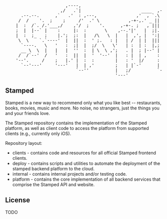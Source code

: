 
<pre style="font-family: monospace;">
                       ,----,                                                                
                     ,/   .`|                       ____  ,-.----.                           
      .--.--.      ,`   .'  : ,---,               ,'  , `.\    /  \      ,---,.    ,---,     
     /  /    '.  ;    ;     /'  .' \           ,-+-,.' _ ||   :    \   ,'  .' |  .'  .' `\   
    |  :  /`. /.'___,/    ,'/  ;    '.      ,-+-. ;   , |||   |  .\ :,---.'   |,---.'     \  
    ;  |  |--` |    :     |:  :       \    ,--.'|'   |  ;|.   :  |: ||   |   .'|   |  .`\  | 
    |  :  ;_   ;    |.';  ;:  |   /\   \  |   |  ,', |  ':|   |   \ ::   :  |-,:   : |  '  | 
     \  \    `.`----'  |  ||  :  ' ;.   : |   | /  | |  |||   : .   /:   |  ;/||   ' '  ;  : 
      `----.   \   '   :  ;|  |  ;/  \   \'   | :  | :  |,;   | |`-' |   :   .''   | ;  .  | 
      __ \  \  |   |   |  ''  :  | \  \ ,';   . |  ; |--' |   | ;    |   |  |-,|   | :  |  ' 
     /  /`--'  /   '   :  ||  |  '  '--'  |   : |  | ,    :   ' |    '   :  ;/|'   : | /  ;  
    '--'.     /    ;   |.' |  :  :        |   : '  |/     :   : :    |   |    \|   | '` ,/   
      `--'---'     '---'   |  | ,'        ;   | |`-'      |   | :    |   :   .';   :  .'     
                           `--''          |   ;/          `---'.|    |   | ,'  |   ,.'       
                                          '---'             `---`    `----'    '---'         
</pre>

## Stamped


Stamped is a new way to recommend only what you like best -- restaurants, 
books, movies, music and more. No noise, no strangers, just the things you and 
your friends love.

The Stamped repository contains the implementation of the Stamped platform, as 
well as client code to access the platform from supported clients (e.g., 
currently only iOS).

Repository layout:

* clients - contains code and resources for all official Stamped frontend clients.
* deploy - contains scripts and utilities to automate the deployment of the stamped backend platform to the cloud.
* internal - contains internal projects and/or testing code.
* platform - contains the core implementation of all backend services that comprise the Stamped API and website.

## License

TODO

